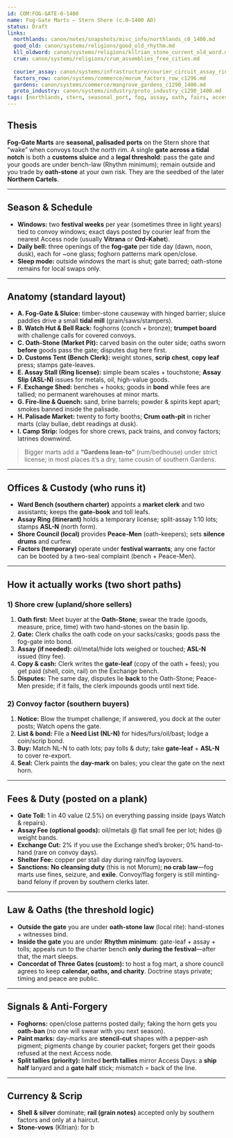 ```yaml
---
id: COM:FOG-GATE-0-1400
name: Fog-Gate Marts — Stern Shore (c.0–1400 AO)
status: Draft
links:
  northlands: canon/notes/snapshots/misc_info/northlands_c0_1400.md
  good_old: canon/systems/religions/good_old_rhythm.md
  kll_oldword: canon/systems/religions/kllrian_stone_current_old_word.md
  crum: canon/systems/religions/crum_assemblies_free_cities.md
  
  courier_assay: canon/systems/infrastructure/courier_circuit_assay_ring_c700_1300.md
  factors_row: canon/systems/commerce/morum_factors_row_c1296.md
  gardens: canon/systems/commerce/mangrove_gardens_c1290_1400.md
  proto_industry: canon/systems/industry/proto_industry_c1290_1400.md
tags: [northlands, stern, seasonal_port, fog, assay, oath, fairs, access_days, cartels]
---
```


## Thesis
**Fog-Gate Marts** are **seasonal, palisaded ports** on the Stern shore that “wake” when convoys touch the north rim. A single **gate across a tidal notch** is both a **customs sluice** and a **legal threshold**: pass the gate and your goods are under bench-law (Rhythm minimum); remain outside and you trade by **oath-stone** at your own risk. They are the seedbed of the later **Northern Cartels**.

---

## Season & Schedule
- **Windows:** two **festival weeks** per year (sometimes three in light years) tied to convoy windows; exact days posted by courier leaf from the nearest Access node (usually **Vitrana** or **Ord-Kahet**).
- **Daily bell:** three openings of the **fog-gate** per tide day (dawn, noon, dusk), each for ~one glass; foghorn patterns mark open/close.
- **Sleep mode:** outside windows the mart is shut; gate barred; oath-stone remains for local swaps only.

---

## Anatomy (standard layout)
- **A. Fog-Gate & Sluice:** timber-stone causeway with hinged barrier; sluice paddles drive a small **tidal mill** (grain/saws/stampers).
- **B. Watch Hut & Bell Rack:** foghorns (conch + bronze); **trumpet board** with challenge calls for covered convoys.
- **C. Oath-Stone (Market Pit):** carved basin on the outer side; oaths sworn **before** goods pass the gate; disputes dug here first.
- **D. Customs Tent (Bench Clerk):** weight stones, **scrip chest**, **copy leaf** press; stamps gate-leaves.
- **E. Assay Stall (Ring license):** simple beam scales + touchstone; **Assay Slip (ASL-N)** issues for metals, oil, high-value goods.
- **F. Exchange Shed:** benches + hooks; goods in **bond** while fees are tallied; no permanent warehouses at minor marts.
- **G. Fire-line & Quench:** sand, brine barrels; powder & spirits kept apart; smokes banned inside the palisade.
- **H. Palisade Market:** twenty to forty booths; **Crum oath-pit** in richer marts (clay bullae, debt readings at dusk).
- **I. Camp Strip:** lodges for shore crews, pack trains, and convoy factors; latrines downwind.

> Bigger marts add a **“Gardens lean-to”** (rum/bedhouse) under strict license; in most places it’s a dry, tame cousin of southern Gardens.

---

## Offices & Custody (who runs it)
- **Ward Bench (southern charter)** appoints a **market clerk** and two assistants; keeps the **gate-book** and toll leafs.
- **Assay Ring (itinerant)** holds a temporary license; split-assay 1:10 lots; stamps **ASL-N** (north form).
- **Shore Council (local)** provides **Peace-Men** (oath-keepers); sets **silence drums** and curfew.
- **Factors (temporary)** operate under **festival warrants**; any one factor can be booted by a two-seal complaint (bench + Peace-Men).

---

## How it actually works (two short paths)

### 1) Shore crew (upland/shore sellers)
1. **Oath first:** Meet buyer at the **Oath-Stone**; swear the trade (goods, measure, price, time) with two hand-stones on the basin lip.  
2. **Gate:** Clerk chalks the oath code on your sacks/casks; goods pass the fog-gate into bond.  
3. **Assay (if needed):** oil/metal/hide lots weighed or touched; **ASL-N** issued (tiny fee).  
4. **Copy & cash:** Clerk writes the **gate-leaf** (copy of the oath + fees); you get paid (shell, coin, rail) on the Exchange bench.  
5. **Disputes:** The same day, disputes lie **back** to the Oath-Stone; Peace-Men preside; if it fails, the clerk impounds goods until next tide.

### 2) Convoy factor (southern buyers)
1. **Notice:** Blow the trumpet challenge; if answered, you dock at the outer posts; Watch opens the gate.  
2. **List & bond:** File a **Need List (NL-N)** for hides/furs/oil/bast; lodge a coin/scrip bond.  
3. **Buy:** Match NL-N to oath lots; pay tolls & duty; take **gate-leaf** + **ASL-N** to cover re-export.  
4. **Seal:** Clerk paints the **day-mark** on bales; you clear the gate on the next horn.

---

## Fees & Duty (posted on a plank)
- **Gate Toll:** 1 in 40 value (2.5%) on everything passing inside (pays Watch & repairs).  
- **Assay Fee (optional goods):** oil/metals @ flat small fee per lot; hides @ weight bands.  
- **Exchange Cut:** 2% if you use the Exchange shed’s broker; 0% hand-to-hand (rare on convoy days).  
- **Shelter Fee:** copper per stall day during rain/fog layovers.
- **Sanctions:** **No cleansing duty** (this is not Morum); **no crab law**—fog marts use fines, seizure, and **exile**. Convoy/flag forgery is still minting-band felony if proven by southern clerks later.

---

## Law & Oaths (the threshold logic)
- **Outside the gate** you are under **oath-stone law** (local rite): hand-stones + witnesses bind.  
- **Inside the gate** you are under **Rhythm minimum**: gate-leaf + assay + tolls; appeals run to the charter bench **only during the festival**—after that, the mart sleeps.
- **Concordat of Three Gates (custom):** to host a fog mart, a shore council agrees to keep **calendar, oaths, and charity**. Doctrine stays private; timing and peace are public.

---

## Signals & Anti-Forgery
- **Foghorns:** open/close patterns posted daily; faking the horn gets you **oath-ban** (no one will swear with you next season).  
- **Paint marks:** day-marks are **stencil-cut** shapes with a pepper-ash pigment; pigments change by courier packet; forgers get their goods refused at the next Access node.
- **Split tallies (priority):** limited **berth tallies** mirror Access Days: a **ship half** lanyard and a **gate half** stick; mismatch = back of the line.

---

## Currency & Scrip
- **Shell & silver** dominate; **rail (grain notes)** accepted only by southern factors and only at a haircut.  
- **Stone-vows** (Kllrian): for b